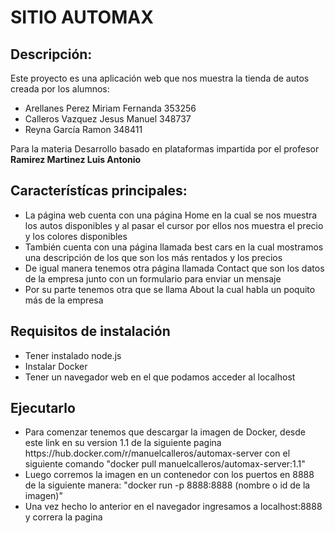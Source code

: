 <h1>SITIO AUTOMAX</h1>

<h2>Descripción: </h2>

<p>Este proyecto es una aplicación web que nos muestra la tienda de autos creada por los alumnos:
<ul>
  <li>Arellanes Perez Miriam Fernanda 353256</li>
  <li>Calleros Vazquez Jesus Manuel 348737</li>
  <li>Reyna García Ramon 348411</li>
</ul>
Para la materia Desarrollo basado en plataformas impartida por el profesor <b>Ramirez Martinez Luis Antonio</b>
  </p>
<h2>Característícas principales:</h2>
<ul>
  <li>La página web cuenta con una página Home en la cual se nos muestra los autos disponibles y al pasar el cursor por ellos nos muestra el precio y los colores disponibles </li>
  <li>También cuenta con una página llamada best cars en la cual mostramos una descripción de los que son los más rentados y los precios</li>
  <li>De igual manera tenemos otra página llamada Contact que son los datos de la empresa junto con un formulario para enviar un mensaje</li>
  <li>Por su parte tenemos otra que se llama About la cual habla un poquito más de la empresa</li>
</ul>
<h2>Requisitos de instalación</h2>
<ul>
    <li>Tener instalado node.js</li>
    <li>Instalar Docker</li>
    <li>Tener un navegador web en el que podamos acceder al localhost</li>
</ul>
<h2>Ejecutarlo</h2>
<ul>
    <li>Para comenzar tenemos que descargar la imagen de Docker, desde este link en su version 1.1 de la siguiente pagina https://hub.docker.com/r/manuelcalleros/automax-server con el siguiente comando "docker pull manuelcalleros/automax-server:1.1" </li>
    <li>Luego corremos la imagen en un contenedor con los puertos en 8888 de la siguiente manera: "docker run -p 8888:8888 (nombre o id de la imagen)"</li>
    <li>Una vez hecho lo anterior en el navegador ingresamos a localhost:8888 y correra la pagina</li>
</ul>

